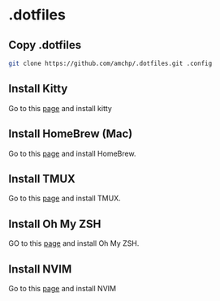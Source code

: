 # .dotfiles

## Copy .dotfiles


```bash
git clone https://github.com/amchp/.dotfiles.git .config
```

## Install Kitty
Go to this [page](https://sw.kovidgoyal.net/kitty/binary/) and install kitty

## Install HomeBrew (Mac)

Go to this [page](https://brew.sh/) and install HomeBrew.

## Install TMUX
Go to this [page](https://github.com/tmux/tmux/wiki/Installing) and install TMUX.

## Install Oh My ZSH

GO to this [page](https://github.com/ohmyzsh/ohmyzsh) and install Oh My ZSH.

## Install NVIM

Go to this [page](https://github.com/neovim/neovim/wiki/Installing-Neovim) and install NVIM
